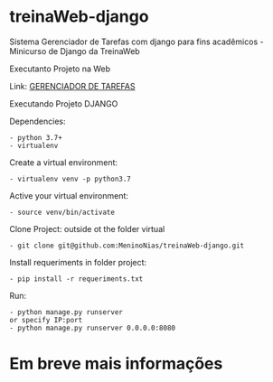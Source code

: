 # treinaWeb-django
Sistema Gerenciador de Tarefas com django para fins acadêmicos - Minicurso de Django da TreinaWeb

Executanto Projeto na Web

Link: <a href="https://treina-web-sis-tarefa.herokuapp.com/login/?next=/">GERENCIADOR DE TAREFAS</a>

Executando Projeto DJANGO

Dependencies:

    - python 3.7+
    - virtualenv

Create a virtual environment:

    - virtualenv venv -p python3.7

Active your virtual environment:

    - source venv/bin/activate

Clone Project: outside ot the folder virtual

    - git clone git@github.com:MeninoNias/treinaWeb-django.git

Install requeriments in folder project:

    - pip install -r requeriments.txt
 
Run:

    - python manage.py runserver   
    or specify IP:port
    - python manage.py runserver 0.0.0.0:8080
    
<h1>Em breve mais informações</h1>
